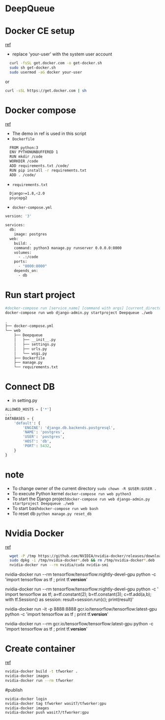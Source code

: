 # DeepQueue

# Docker CE setup
[ref](https://docs.docker.com/engine/reference/commandline/run/#capture-container-id-cidfile)
* replace 'your-user' with the system user account
```sh
  curl -fsSL get.docker.com -o get-docker.sh
  sudo sh get-docker.sh
  sudo usermod -aG docker your-user
```
or
```sh
curl -sSL https://get.docker.com | sh
```
# Docker compose
[ref](https://docs.docker.com/compose/django/#create-a-django-project)
* The demo in ref is used in this script
* ```Dockerfile```
```sh
  FROM python:3
  ENV PYTHONUNBUFFERED 1
  RUN mkdir /code
  WORKDIR /code
  ADD requirements.txt /code/
  RUN pip install -r requirements.txt
  ADD . /code/
```
* ```requirements.txt```
```sh
  Django>=1.8,<2.0
  psycopg2
```
* ```docker-compose.yml```
```sh
version: '3'

services:
  db:
    image: postgres
  web:
    build: .
    command: python3 manage.py runserver 0.0.0.0:8000
    volumes:
      - .:/code
    ports:
      - "8000:8000"
    depends_on:
      - db
```


# Run start project
```sh
#docker-compose run [service_name] [command with args] [current_directory]
docker-compose run web django-admin.py startproject Deepqueue ./web
```
```sh
.
├── docker-compose.yml
└── web
    ├── Deepqueue
    │   ├── __init__.py
    │   ├── settings.py
    │   ├── urls.py
    │   └── wsgi.py
    ├── Dockerfile
    ├── manage.py
    └── requirements.txt

```

# Connect DB
* in setting.py
```python
ALLOWED_HOSTS = ['*']
...
DATABASES = {
    'default': {
        'ENGINE': 'django.db.backends.postgresql',
        'NAME': 'postgres',
        'USER': 'postgres',
        'HOST': 'db',
        'PORT': 5432,
    }
}
```
# note
* To change owner of the current directory ```sudo chown -R $USER:$USER .```
* To execute Python kernel ```docker-compose run web python3```
* To start the Django project```docker-compose run web django-admin.py startproject Deepqueue ./web```
* To start bash```docker-compose run web bash```
* To reset db ```python manage.py reset_db``` 

# Nvidia Docker
[ref](https://github.com/NVIDIA/nvidia-docker)
```sh
  wget -P /tmp https://github.com/NVIDIA/nvidia-docker/releases/download/v1.0.1/nvidia-docker_1.0.1-1_amd64.deb
  sudo dpkg -i /tmp/nvidia-docker*.deb && rm /tmp/nvidia-docker*.deb
  nvidia-docker run --rm nvidia/cuda nvidia-smi
```

nvidia-docker run --rm tensorflow/tensorflow:nightly-devel-gpu python -c 'import tensorflow as tf ; print tf.__version__'


nvidia-docker run --rm tensorflow/tensorflow:nightly-devel-gpu python -c '
import tensorflow as tf;
a=tf.constant(2);
b=tf.constant(3);
c=tf.add(a,b);
with tf.Session() as session:
    result=session.run(c);
    print(result)'

nvidia-docker run -it -p 8888:8888 gcr.io/tensorflow/tensorflow:latest-gpu python -c 'import tensorflow as tf ; print tf.__version__'

nvidia-docker run --rm gcr.io/tensorflow/tensorflow:latest-gpu python -c 'import tensorflow as tf ; print tf.__version__'

# Create container
[ref](https://docs.docker.com/get-started/part2/)
```sh
nvidia-docker build -t tfworker .
nvidia-docker images
nvidia-docker run --rm tfworker
```

#publish
```sh
nvidia-docker login
nvidia-docker tag tfworker wasit7/tfworker:gpu
nvidia-docker images
nvidia-docker push wasit7/tfworker:gpu
```